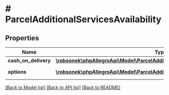 # # ParcelAdditionalServicesAvailability

## Properties

Name | Type | Description | Notes
------------ | ------------- | ------------- | -------------
**cash_on_delivery** | [**\robsonek\phpAllegroApi\Model\ParcelAdditionalServicesCashOnDeliveryAvailability**](ParcelAdditionalServicesCashOnDeliveryAvailability.md) |  | [optional]
**options** | [**\robsonek\phpAllegroApi\Model\ParcelAdditionalServicesOptionAvailability[]**](ParcelAdditionalServicesOptionAvailability.md) | Delivery services. | [optional]

[[Back to Model list]](../../README.md#models) [[Back to API list]](../../README.md#endpoints) [[Back to README]](../../README.md)
